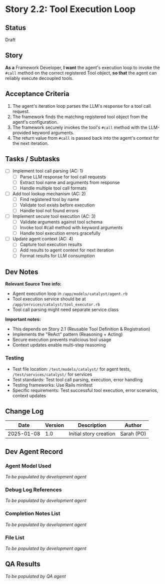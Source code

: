 # Story 2.2: Tool Execution Loop

## Status
Draft

## Story
**As a** Framework Developer,
**I want** the agent's execution loop to invoke the `#call` method on the correct registered Tool object,
**so that** the agent can reliably execute decoupled tools.

## Acceptance Criteria
1. The agent's iteration loop parses the LLM's response for a tool call request.
2. The framework finds the matching registered tool object from the agent's configuration.
3. The framework securely invokes the tool's `#call` method with the LLM-provided keyword arguments.
4. The return value from `#call` is passed back into the agent's context for the next iteration.

## Tasks / Subtasks

- [ ] Implement tool call parsing (AC: 1)
  - [ ] Parse LLM response for tool call requests
  - [ ] Extract tool name and arguments from response
  - [ ] Handle multiple tool call formats
- [ ] Add tool lookup mechanism (AC: 2)
  - [ ] Find registered tool by name
  - [ ] Validate tool exists before execution
  - [ ] Handle tool not found errors
- [ ] Implement secure tool execution (AC: 3)
  - [ ] Validate arguments against tool schema
  - [ ] Invoke tool #call method with keyword arguments
  - [ ] Handle tool execution errors gracefully
- [ ] Update agent context (AC: 4)
  - [ ] Capture tool execution results
  - [ ] Add results to agent context for next iteration
  - [ ] Format results for LLM consumption

## Dev Notes

**Relevant Source Tree info:**
- Agent execution loop in `/app/models/catalyst/agent.rb`
- Tool execution service should be at `/app/services/catalyst/tool_executor.rb`
- Tool call parsing might need separate service class

**Important notes:**
- This depends on Story 2.1 (Reusable Tool Definition & Registration)
- Implements the "ReAct" pattern (Reasoning + Acting)
- Secure execution prevents malicious tool usage
- Context updates enable multi-step reasoning

### Testing
- Test file location: `/test/models/catalyst/` for agent tests, `/test/services/catalyst/` for services
- Test standards: Test tool call parsing, execution, error handling
- Testing frameworks: Use Rails minitest
- Specific requirements: Test successful tool execution, error scenarios, context updates

## Change Log
| Date | Version | Description | Author |
|------|---------|-------------|--------|
| 2025-01-08 | 1.0 | Initial story creation | Sarah (PO) |

## Dev Agent Record

### Agent Model Used
*To be populated by development agent*

### Debug Log References
*To be populated by development agent*

### Completion Notes List
*To be populated by development agent*

### File List
*To be populated by development agent*

## QA Results
*To be populated by QA agent*
